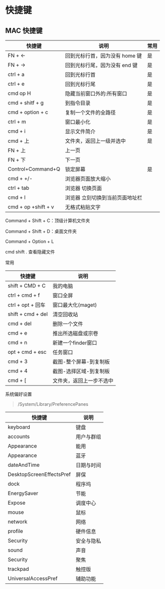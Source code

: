 # 快捷键

## MAC 快捷键

|快捷键                |说明                           |常用|
|----------------------|-------------------------------|----|
|FN \+ \<\-            |回到光标行首，因为没有 home 键 |是  |
|FN \+ \-\>            |回到光标行尾，因为没有 end 键  |是  |
|ctrl \+ a             |回到光标行首                   |是  |
|ctrl \+ e             |回到光标行尾                   |是  |
|cmd op H              |隐藏当前窗口外的:所有窗口      |是  |
|cmd \+ shitf \+ g     |到指令目录                     |是  |
|cmd \+ option \+ c    |复制一个文件的全路径           |是  |
|ctrl \+ m             |窗口最小化                     |是  |
|cmd \+ i              |显示文件简介                   |是  |
|cmd \+ 上             |文件夹，返回上一级并选中       |是  |
|FN \+ 上              |上一页                         |    |
|FN \+ 下              |下一页                         |    |
|Control\+Command\+Q   |锁定屏幕                       |是  |
|cmd \+ \+/\-          |浏览器页面放大缩小             |    |
|ctrl \+ tab           |浏览器 切换页面                |    |
|cmd \+ l              |浏览器 立刻切换到当前页面地址栏|    |
|cmd \+ op \+shift \+ v|无格式粘贴文字                 |    |

Command \+ Shift \+ C：顶级计算机文件夹

Command \+ Shift \+ D：桌面文件夹

Command \+ Option \+ L

cmd shift . 查看隐藏文件

常用

|快捷键             |说明                    |
|-------------------|------------------------|
|shift \+ CMD \+ C  |我的电脑                |
|ctrl \+ cmd \+ f   |窗口全屏                |
|ctrl \+ opt \+ 回车|窗口最大化\(maget\)     |
|shift \+ cmd \+ del|清空回收站              |
|cmd \+ del         |删除一个文件            |
|cmd \+ e           |推出所选磁盘或宗卷      |
|cmd \+ n           |新建一个finder窗口      |
|opt \+ cmd \+ esc  |任务窗口                |
|cmd \+ 3           |截图\-整个屏幕\-到复制板|
|cmd \+ 4           |截图\-选择区域\-到复制板|
|cmd \+ \[          |文件夹，返回上一步不选中|

系统偏好设置

> /System/Library/PreferencePanes

|快捷键                  |说明      |
|------------------------|----------|
|keyboard                |键盘      |
|accounts                |用户与群组|
|Appearance              |能用      |
|Appearance              |蓝牙      |
|dateAndTime             |日期与时间|
|DesktopScreenEffectsPref|屏保      |
|dock                    |程序坞    |
|EnergySaver             |节能      |
|Expose                  |调度中心  |
|mouse                   |鼠标      |
|network                 |网络      |
|profile                 |硬件信息  |
|Security                |安全与隐私|
|sound                   |声音      |
|Security                |聚焦      |
|trackpad                |触控版    |
|UniversalAccessPref     |辅助功能  |
